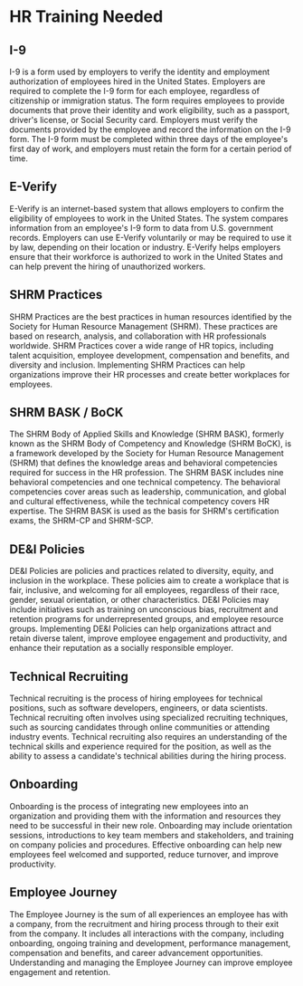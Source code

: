 # HR Training Needed

## I-9
I-9 is a form used by employers to verify the identity and employment authorization of employees hired in the United States. Employers are required to complete the I-9 form for each employee, regardless of citizenship or immigration status. The form requires employees to provide documents that prove their identity and work eligibility, such as a passport, driver's license, or Social Security card. Employers must verify the documents provided by the employee and record the information on the I-9 form. The I-9 form must be completed within three days of the employee's first day of work, and employers must retain the form for a certain period of time.

## E-Verify
E-Verify is an internet-based system that allows employers to confirm the eligibility of employees to work in the United States. The system compares information from an employee's I-9 form to data from U.S. government records. Employers can use E-Verify voluntarily or may be required to use it by law, depending on their location or industry. E-Verify helps employers ensure that their workforce is authorized to work in the United States and can help prevent the hiring of unauthorized workers.

## SHRM Practices
SHRM Practices are the best practices in human resources identified by the Society for Human Resource Management (SHRM). These practices are based on research, analysis, and collaboration with HR professionals worldwide. SHRM Practices cover a wide range of HR topics, including talent acquisition, employee development, compensation and benefits, and diversity and inclusion. Implementing SHRM Practices can help organizations improve their HR processes and create better workplaces for employees.

## SHRM BASK / BoCK
The SHRM Body of Applied Skills and Knowledge (SHRM BASK), formerly known as the SHRM Body of Competency and Knowledge (SHRM BoCK), is a framework developed by the Society for Human Resource Management (SHRM) that defines the knowledge areas and behavioral competencies required for success in the HR profession. The SHRM BASK includes nine behavioral competencies and one technical competency. The behavioral competencies cover areas such as leadership, communication, and global and cultural effectiveness, while the technical competency covers HR expertise. The SHRM BASK is used as the basis for SHRM's certification exams, the SHRM-CP and SHRM-SCP.

## DE&I Policies
DE&I Policies are policies and practices related to diversity, equity, and inclusion in the workplace. These policies aim to create a workplace that is fair, inclusive, and welcoming for all employees, regardless of their race, gender, sexual orientation, or other characteristics. DE&I Policies may include initiatives such as training on unconscious bias, recruitment and retention programs for underrepresented groups, and employee resource groups. Implementing DE&I Policies can help organizations attract and retain diverse talent, improve employee engagement and productivity, and enhance their reputation as a socially responsible employer.

## Technical Recruiting
Technical recruiting is the process of hiring employees for technical positions, such as software developers, engineers, or data scientists. Technical recruiting often involves using specialized recruiting techniques, such as sourcing candidates through online communities or attending industry events. Technical recruiting also requires an understanding of the technical skills and experience required for the position, as well as the ability to assess a candidate's technical abilities during the hiring process.

## Onboarding
Onboarding is the process of integrating new employees into an organization and providing them with the information and resources they need to be successful in their new role. Onboarding may include orientation sessions, introductions to key team members and stakeholders, and training on company policies and procedures. Effective onboarding can help new employees feel welcomed and supported, reduce turnover, and improve productivity.

## Employee Journey
The Employee Journey is the sum of all experiences an employee has with a company, from the recruitment and hiring process through to their exit from the company. It includes all interactions with the company, including onboarding, ongoing training and development, performance management, compensation and benefits, and career advancement opportunities. Understanding and managing the Employee Journey can improve employee engagement and retention.
